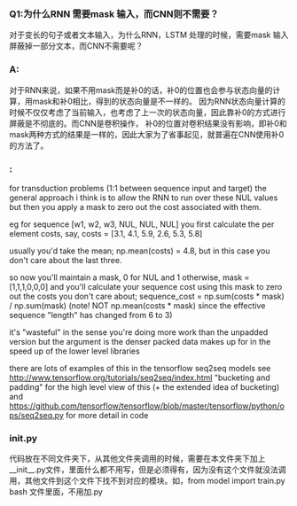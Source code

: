 ### Q1:为什么RNN 需要mask 输入，而CNN则不需要？
对于变长的句子或者文本输入，为什么RNN，LSTM 处理的时候，需要mask 输入屏蔽掉一部分文本，而CNN不需要呢？
### A:
对于RNN来说，如果不用mask而是补0的话，补0的位置也会参与状态向量的计算，用mask和补0相比，得到的状态向量是不一样的。
因为RNN状态向量计算的时候不仅仅考虑了当前输入，也考虑了上一次的状态向量，因此靠补0的方式进行屏蔽是不彻底的。而CNN是卷积操作，
补0的位置对卷积结果没有影响，即补0和mask两种方式的结果是一样的，因此大家为了省事起见，就普遍在CNN使用补0的方法了。

### :
for transduction problems (1:1 between sequence input and target) the general approach i think is to allow the RNN to run over these NUL values but then you apply a mask to zero out the cost associated with them.

eg for sequence  [w1, w2, w3, NUL, NUL, NUL]
you first calculate the per element costs, say,  costs = [3.1, 4.1, 5.9, 2.6, 5.3, 5.8]

usually you'd take the mean; np.mean(costs) = 4.8, but in this case you don't care about the last three.

so now you'll maintain a mask, 0 for NUL and 1 otherwise, mask = [1,1,1,0,0,0]
and you'll calculate your sequence cost using this mask to zero out the costs you don't care about;
sequence_cost = np.sum(costs * mask) / np.sum(mask)
(note! NOT np.mean(costs * mask) since the effective sequence "length" has changed from 6 to 3)

it's "wasteful" in the sense you're doing more work than the unpadded version but the argument is the denser packed data makes up for in the speed up of the lower level libraries

there are lots of examples of this in the tensorflow seq2seq models
see http://www.tensorflow.org/tutorials/seq2seq/index.html "bucketing and padding" for the high level view of this (+ the extended idea of bucketing)
and https://github.com/tensorflow/tensorflow/blob/master/tensorflow/python/ops/seq2seq.py for more detail in code


### __init__.py
代码放在不同文件夹下，从其他文件夹调用的时候，需要在本文件夹下加上__init__.py文件，里面什么都不用写，但是必须得有，因为没有这个文件就没法调用，其他文件到这个文件下找不到对应的模块。如，from model import train.py
bash 文件里面，不用加.py
